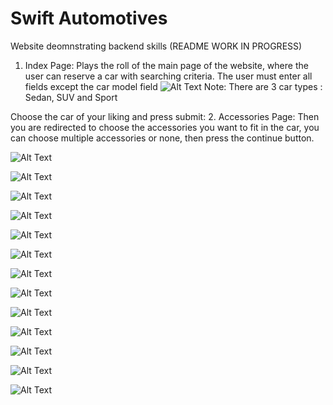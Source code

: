 # Swift Automotives
 Website deomnstrating backend skills (README WORK IN PROGRESS)
 1.	Index Page:
Plays the roll of the main page of the website, where the user can reserve a car with searching criteria. The user must enter all fields except the car model field
![Alt Text](READMEimgs/Picture1.png)
Note: There are 3 car types : Sedan, SUV and Sport

Choose the car of your liking and press submit:
2.	Accessories Page:
Then you are redirected to choose the accessories you want to fit in the car, you can choose multiple accessories or none, then press the continue button.  


![Alt Text](READMEimgs/Picture2.png)


![Alt Text](READMEimgs/Picture3.png)


![Alt Text](READMEimgs/Picture4.png)


![Alt Text](READMEimgs/Picture5.png)


![Alt Text](READMEimgs/Picture6.png)


![Alt Text](READMEimgs/Picture7.png)


![Alt Text](READMEimgs/Picture8.png)


![Alt Text](READMEimgs/Picture9.png)


![Alt Text](READMEimgs/Picture10.png)


![Alt Text](READMEimgs/Picture11.png)


![Alt Text](READMEimgs/Picture12.png)


![Alt Text](READMEimgs/Picture13.png)


![Alt Text](READMEimgs/Picture14.png)

